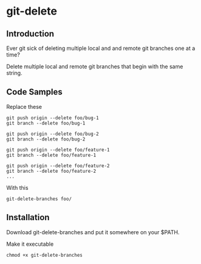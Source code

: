# git-delete

## Introduction

Ever git sick of deleting multiple local and and remote git branches one at a time?

Delete multiple local and remote git branches that begin with the same string.

## Code Samples

Replace these

    git push origin --delete foo/bug-1
    git branch --delete foo/bug-1

    git push origin --delete foo/bug-2
    git branch --delete foo/bug-2

    git push origin --delete foo/feature-1
    git branch --delete foo/feature-1

    git push origin --delete foo/feature-2
    git branch --delete foo/feature-2
    ...


With this

    git-delete-branches foo/


## Installation

Download git-delete-branches and put it somewhere on your $PATH.

Make it executable

    chmod +x git-delete-branches
